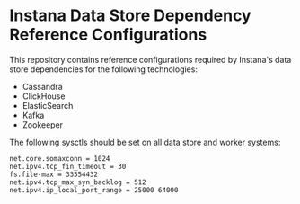 Instana Data Store Dependency Reference Configurations
======================================================

This repository contains reference configurations required by Instana's data store dependencies for the following technologies:

- Cassandra
- ClickHouse
- ElasticSearch
- Kafka
- Zookeeper

The following sysctls should be set on all data store and worker systems:

```
net.core.somaxconn = 1024
net.ipv4.tcp_fin_timeout = 30
fs.file-max = 33554432
net.ipv4.tcp_max_syn_backlog = 512
net.ipv4.ip_local_port_range = 25000 64000
```
